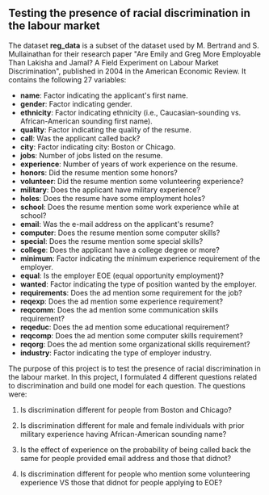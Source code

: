 Testing the presence of racial discrimination in the labour market
---

The dataset **reg_data** is a subset of the dataset used by M. Bertrand and S. Mullainathan for their research paper "Are Emily and Greg More Employable Than Lakisha and Jamal? A Field Experiment on Labour Market Discrimination", published in 2004 in the American Economic Review. It contains the following 27 variables:

* **name**: Factor indicating the applicant's first name.
* **gender**: Factor indicating gender.
* **ethnicity**: Factor indicating ethnicity (i.e., Caucasian-sounding vs. African-American sounding first name).
* **quality**: Factor indicating the quality of the resume.
* **call**: Was the applicant called back?
* **city**: Factor indicating city: Boston or Chicago.
* **jobs**: Number of jobs listed on the resume.
* **experience**: Number of years of work experience on the resume.
* **honors**: Did the resume mention some honors?
* **volunteer**: Did the resume mention some volunteering experience?
* **military**: Does the applicant have military experience?
* **holes**: Does the resume have some employment holes?
* **school**: Does the resume mention some work experience while at school?
* **email**: Was the e-mail address on the applicant's resume?
* **computer**: Does the resume mention some computer skills?
* **special**: Does the resume mention some special skills?
* **college**: Does the applicant have a college degree or more?
* **minimum**: Factor indicating the minimum experience requirement of the employer.
* **equal**: Is the employer EOE (equal opportunity employment)?
* **wanted**: Factor indicating the type of position wanted by the employer.
* **requirements**: Does the ad mention some requirement for the job?
* **reqexp**: Does the ad mention some experience requirement?
* **reqcomm**: Does the ad mention some communication skills requirement?
* **reqeduc**: Does the ad mention some educational requirement?
* **reqcomp**: Does the ad mention some computer skills requirement?
* **reqorg**: Does the ad mention some organizational skills requirement?
* **industry**: Factor indicating the type of employer industry.

The purpose of this project is to test the presence of racial discrimination in the labour market. In this project, I formulated 4 different questions related to discrimination and build one model for each question. The questions were:

1. Is discrimination different for people from Boston and Chicago?

2. Is discrimination different for male and female individuals with prior military experience having African-American sounding name?

3. Is the effect of experience on the probability of being called back the same for people provided email address and those that didnot?

4. Is discrimination different for people who mention some volunteering experience VS those that didnot for people applying to EOE?
